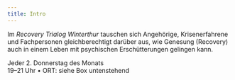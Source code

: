 ```yaml
---
title: Intro
---
```

Im _Recovery Trialog Winterthur_ tauschen sich Angehörige, Krisenerfahrene und Fachpersonen gleichberechtigt darüber aus, wie Genesung (Recovery) auch in einem Leben mit psychischen Erschütterungen gelingen kann.
         
Jeder 2. Donnerstag des Monats<br>
<time>19–21&nbsp;Uhr</time> • ORT: siehe Box untenstehend